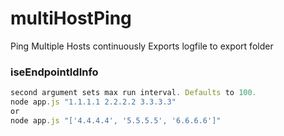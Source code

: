 # multiHostPing
Ping Multiple Hosts continuously
Exports logfile to export folder


### iseEndpointIdInfo
```js
second argument sets max run interval. Defaults to 100.
node app.js "1.1.1.1 2.2.2.2 3.3.3.3"
or
node app.js "['4.4.4.4', '5.5.5.5', '6.6.6.6']"
```
